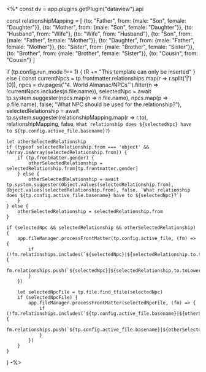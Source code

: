 <%*
const dv = app.plugins.getPlugin("dataview").api

const relationshipMapping = [
    {to: "Father", from: {male: "Son", female: "Daughter"}},
    {to: "Mother", from: {male: "Son", female: "Daughter"}},
    {to: "Husband", from: "Wife"},
    {to: "Wife", from: "Husband"},
    {to: "Son", from: {male: "Father", female: "Mother"}},
    {to: "Daughter", from: {male: "Father", female: "Mother"}},
    {to: "Sister", from: {male: "Brother", female: "Sister"}},
    {to: "Brother", from: {male: "Brother", female: "Sister"}},
    {to: "Cousin", from: "Cousin"}
]

if (tp.config.run_mode !== 1) {
    tR += "This template can only be inserted"
} else {
    const currentNpcs = tp.frontmatter.relationships.map(r => r.split('|')[0]),
    npcs = dv.pages('"4. World Almanac/NPCs"').filter(n => !currentNpcs.includes(n.file.name)),
    selectedNpc = await tp.system.suggester(npcs.map(n => n.file.name), npcs.map(p => p.file.name), false, "What NPC should be used for the relationship?"),
    selectedRelationship = await tp.system.suggester(relationshipMapping.map(r => r.to), relationshipMapping, false, `What relationship does ${selectedNpc} have to ${tp.config.active_file.basename}?`)

    let otherSelectedRelationship
    if (typeof selectedRelationship.from === 'object' && !Array.isArray(selectedRelationship.from)) {
        if (tp.frontmatter.gender) {
            otherSelectedRelationship = selectedRelationship.from[tp.frontmatter.gender]
        } else {
            otherSelectedRelationship = await tp.system.suggester(Object.values(selectedRelationship.from), Object.values(selectedRelationship.from), false, `What relationship does ${tp.config.active_file.basename} have to ${selectedNpc}?`)
        }
    } else {
        otherSelectedRelationship = selectedRelationship.from
    }

    if (selectedNpc && selectedRelationship && otherSelectedRelationship) {
        app.fileManager.processFrontMatter(tp.config.active_file, (fm) => {
            if (!fm.relationships.includes(`${selectedNpc}|${selectedRelationship.to.toLowerCase()}`)) {
                fm.relationships.push(`${selectedNpc}|${selectedRelationship.to.toLowerCase()}`)
            }
        })

        let selectedNpcFile = tp.file.find_tfile(selectedNpc)
        if (selectedNpcFile) {
            app.fileManager.processFrontMatter(selectedNpcFile, (fm) => {
                if (!fm.relationships.includes(`${tp.config.active_file.basename}|${otherSelectedRelationship.toLowerCase()}`)) {
                    fm.relationships.push(`${tp.config.active_file.basename}|${otherSelectedRelationship.toLowerCase()}`)
                }
            })
        }
    }
}
-%>